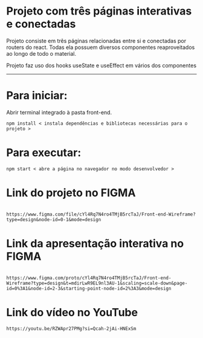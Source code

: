 # Projeto com três páginas interativas e conectadas

Projeto consiste em três páginas relacionadas entre si e conectadas por routers do react. Todas ela possuem diversos componentes reaproveitados ao longo de todo o material.

Projeto faz uso dos hooks useState e useEffect em vários dos componentes

---

# Para iniciar:

Abrir terminal integrado à pasta front-end.

```
npm install < instala dependências e bibliotecas necessárias para o projeto >
```

# Para executar:
```
npm start < abre a página no navegador no modo desenvolvedor >
```

# Link do projeto no FIGMA
```

https://www.figma.com/file/cYl4Rq7N4ro4TMjB5rcTaJ/Front-end-Wireframe?type=design&node-id=0-1&mode=design
```

# Link da apresentação interativa no FIGMA
```

https://www.figma.com/proto/cYl4Rq7N4ro4TMjB5rcTaJ/Front-end-Wireframe?type=design&t=mdirLwR9EL9nl3AU-1&scaling=scale-down&page-id=0%3A1&node-id=2-3&starting-point-node-id=2%3A3&mode=design
```


# Link do vídeo no YouTube
```
https://youtu.be/RZWApr27PMg?si=Qcah-2jAi-HNExSm
```